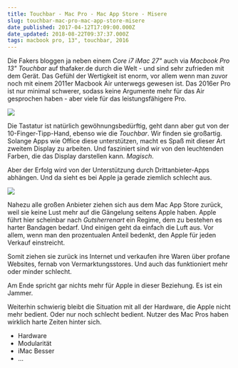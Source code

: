 ```yaml
---
title: Touchbar - Mac Pro - Mac App Store - Misere
slug: touchbar-mac-pro-mac-app-store-misere
date_published: 2017-04-12T17:09:00.000Z
date_updated: 2018-08-22T09:37:37.000Z
tags: macbook pro, 13", touchbar, 2016
---
```


Die Fakers bloggen ja neben einem *Core i7 iMac 27"* auch via *Macbook Pro 13" Touchbar* auf thafaker.de durch die Welt - und sind sehr zufrieden mit dem Gerät. Das Gefühl der Wertigkeit ist enorm, vor allem wenn man zuvor noch mit einem 2011er Macbook Air unterwegs gewesen ist. Das 2016er Pro ist nur minimal schwerer, sodass keine Argumente mehr für das Air gesprochen haben - aber viele für das leistungsfähigere Pro. 

![](__GHOST_URL__/content/images/2017/04/Bildschirmfoto-2017-04-08-um-08.59.36.png)

Die Tastatur ist natürlich gewöhnungsbedürftig, geht dann aber gut von der 10-Finger-Tipp-Hand, ebenso wie die *Touchbar*. Wir finden sie großartig. Solange Apps wie Office diese unterstützen, macht es Spaß mit dieser Art zweitem Display zu arbeiten. Und fasziniert sind wir von den leuchtenden Farben, die das Display darstellen kann. *Magisch*.

Aber der Erfolg wird von der Unterstützung durch Drittanbieter-Apps abhängen. Und da sieht es bei Apple ja gerade ziemlich schlecht aus.

![](__GHOST_URL__/content/images/2017/04/maxresdefault-1.jpg)

Nahezu alle großen Anbieter ziehen sich aus dem Mac App Store zurück, weil sie keine Lust mehr auf die Gängelung seitens Apple haben. Apple führt hier scheinbar nach *Gutsherrenart* ein Regime, dem zu bestehen es harter Bandagen bedarf. Und einigen geht da einfach die Luft aus. Vor allem, wenn man den prozentualen Anteil bedenkt, den Apple für jeden Verkauf einstreicht.

Somit ziehen sie zurück ins Internet und verkaufen ihre Waren über profane Websites, fernab von Vermarktungsstores. Und auch das funktioniert mehr oder minder schlecht.

Am Ende spricht gar nichts mehr für Apple in dieser Beziehung. Es ist ein Jammer.

Weiterhin schwierig bleibt die Situation mit all der Hardware, die Apple nicht mehr bedient. Oder nur noch schlecht bedient. Nutzer des Mac Pros haben wirklich harte Zeiten hinter sich.

- Hardware
- Modularität
- iMac Besser
- …
